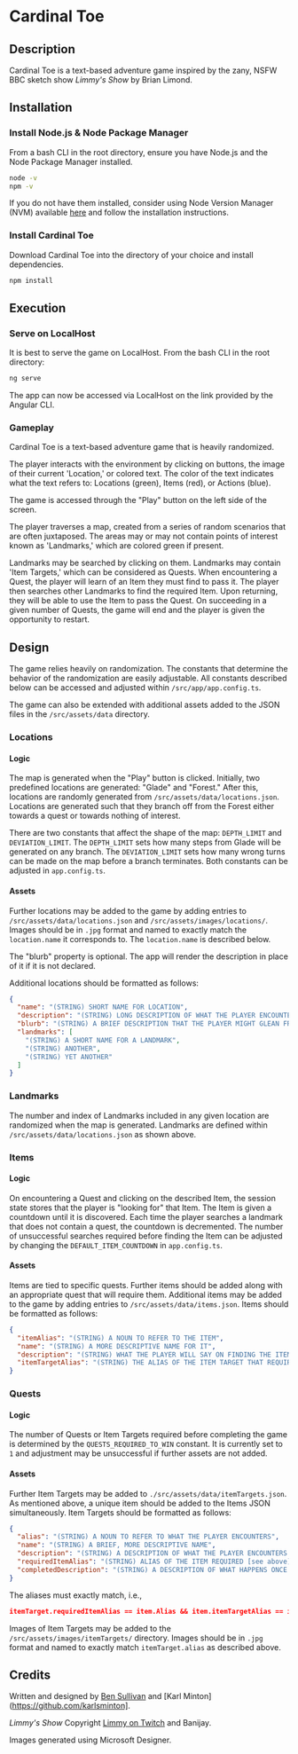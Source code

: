 # Cardinal Toe

## Description
Cardinal Toe is a text-based adventure game inspired by the zany, NSFW BBC sketch show *Limmy's Show* by Brian Limond.

## Installation

### Install Node.js & Node Package Manager
From a bash CLI in the root directory, ensure you have Node.js and the Node Package Manager installed.
```bash
node -v
npm -v
```
If you do not have them installed, consider using Node Version Manager (NVM) available [here](https://github.com/nvm-sh/nvm) and follow the installation instructions.

### Install Cardinal Toe
Download Cardinal Toe into the directory of your choice and install dependencies.
```bash
npm install
```

## Execution

### Serve on LocalHost
It is best to serve the game on LocalHost. From the bash CLI in the root directory:
```bash
ng serve
```
The app can now be accessed via LocalHost on the link provided by the Angular CLI.

### Gameplay
Cardinal Toe is a text-based adventure game that is heavily randomized. 

The player interacts with the environment by clicking on buttons, the image of their current 'Location,' or colored text. The color of the text indicates what the text refers to: Locations (green), Items (red), or Actions (blue).

The game is accessed through the "Play" button on the left side of the screen. 

The player traverses a map, created from a series of random scenarios that are often juxtaposed. The areas may or may not contain points of interest known as 'Landmarks,' which are colored green if present. 

Landmarks may be searched by clicking on them. Landmarks may contain 'Item Targets,' which can be considered as Quests. When encountering a Quest, the player will learn of an Item they must find to pass it. The player then searches other Landmarks to find the required Item. Upon returning, they will be able to use the Item to pass the Quest. On succeeding in a given number of Quests, the game will end and the player is given the opportunity to restart.

## Design
The game relies heavily on randomization. The constants that determine the behavior of the randomization are easily adjustable. All constants described below can be accessed and adjusted within `/src/app/app.config.ts`.

The game can also be extended with additional assets added to the JSON files in the `/src/assets/data` directory.

### Locations

#### Logic
The map is generated when the "Play" button is clicked. Initially, two predefined locations are generated: "Glade" and "Forest." After this, locations are randomly generated from `/src/assets/data/locations.json`. Locations are generated such that they branch off from the Forest either towards a quest or towards nothing of interest.

There are two constants that affect the shape of the map: `DEPTH_LIMIT` and `DEVIATION_LIMIT`. The `DEPTH_LIMIT` sets how many steps from Glade will be generated on any branch. The `DEVIATION_LIMIT` sets how many wrong turns can be made on the map before a branch terminates. Both constants can be adjusted in `app.config.ts`.

#### Assets
Further locations may be added to the game by adding entries to `/src/assets/data/locations.json` and `/src/assets/images/locations/`. Images should be in `.jpg` format and named to exactly match the `location.name` it corresponds to. The `location.name` is described below.

The "blurb" property is optional. The app will render the description in place of it if it is not declared.

Additional locations should be formatted as follows:
```json
{
  "name": "(STRING) SHORT NAME FOR LOCATION",
  "description": "(STRING) LONG DESCRIPTION OF WHAT THE PLAYER ENCOUNTERS ON ENTERING A LOCATION",
  "blurb": "(STRING) A BRIEF DESCRIPTION THAT THE PLAYER MIGHT GLEAN FROM A DISTANCE ABOUT A LOCATION",
  "landmarks": [
    "(STRING) A SHORT NAME FOR A LANDMARK",
    "(STRING) ANOTHER",
    "(STRING) YET ANOTHER"
  ]
}
```

### Landmarks
The number and index of Landmarks included in any given location are randomized when the map is generated. Landmarks are defined within `/src/assets/data/locations.json` as shown above.

### Items

#### Logic
On encountering a Quest and clicking on the described Item, the session state stores that the player is "looking for" that Item. The Item is given a countdown until it is discovered. Each time the player searches a landmark that does not contain a quest, the countdown is decremented. The number of unsuccessful searches required before finding the Item can be adjusted by changing the `DEFAULT_ITEM_COUNTDOWN` in `app.config.ts`.

#### Assets
Items are tied to specific quests. Further items should be added along with an appropriate quest that will require them. Additional items may be added to the game by adding entries to `/src/assets/data/items.json`. Items should be formatted as follows:
```json
{
  "itemAlias": "(STRING) A NOUN TO REFER TO THE ITEM",
  "name": "(STRING) A MORE DESCRIPTIVE NAME FOR IT",
  "description": "(STRING) WHAT THE PLAYER WILL SAY ON FINDING THE ITEM",
  "itemTargetAlias": "(STRING) THE ALIAS OF THE ITEM TARGET THAT REQUIRES THE ITEM"
}
```

### Quests

#### Logic
The number of Quests or Item Targets required before completing the game is determined by the `QUESTS_REQUIRED_TO_WIN` constant. It is currently set to `1` and adjustment may be unsuccessful if further assets are not added.

#### Assets
Further Item Targets may be added to `./src/assets/data/itemTargets.json`. As mentioned above, a unique item should be added to the Items JSON simultaneously. Item Targets should be formatted as follows:
```json
{
  "alias": "(STRING) A NOUN TO REFER TO WHAT THE PLAYER ENCOUNTERS",
  "name": "(STRING) A BRIEF, MORE DESCRIPTIVE NAME",
  "description": "(STRING) A DESCRIPTION OF WHAT THE PLAYER ENCOUNTERS BEFORE COMPLETING THE QUEST",
  "requiredItemAlias": "(STRING) ALIAS OF THE ITEM REQUIRED [see above]",
  "completedDescription": "(STRING) A DESCRIPTION OF WHAT HAPPENS ONCE THE PLAYER COMPLETES THE QUEST"
}
```

The aliases must exactly match, i.e.,
```json
itemTarget.requiredItemAlias == item.Alias && item.itemTargetAlias == itemTarget.alias
```

Images of Item Targets may be added to the `/src/assets/images/itemTargets/` directory. Images should be in `.jpg` format and named to exactly match `itemTarget.alias` as described above.

## Credits
Written and designed by [Ben Sullivan](https://github.com/drbensullivan]) and [Karl Minton](https://github.com/karlsminton].

*Limmy's Show* Copyright [Limmy on Twitch](https://www.twitch.tv/limmy) and Banijay.

Images generated using Microsoft Designer.

